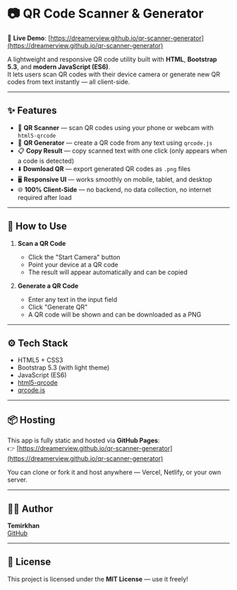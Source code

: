 # 📷 QR Code Scanner & Generator

🔗 **Live Demo**: [https://dreamerview.github.io/qr-scanner-generator](https://dreamerview.github.io/qr-scanner-generator)

A lightweight and responsive QR code utility built with **HTML**, **Bootstrap 5.3**, and **modern JavaScript (ES6)**.  
It lets users scan QR codes with their device camera or generate new QR codes from text instantly — all client-side.

---

## ✨ Features

- 🎥 **QR Scanner** — scan QR codes using your phone or webcam with `html5-qrcode`
- 🧾 **QR Generator** — create a QR code from any text using `qrcode.js`
- 📋 **Copy Result** — copy scanned text with one click (only appears when a code is detected)
- ⬇️ **Download QR** — export generated QR codes as `.png` files
- 🖥 **Responsive UI** — works smoothly on mobile, tablet, and desktop
- 🌐 **100% Client-Side** — no backend, no data collection, no internet required after load

---

## 🚀 How to Use

1. **Scan a QR Code**
   - Click the "Start Camera" button
   - Point your device at a QR code
   - The result will appear automatically and can be copied

2. **Generate a QR Code**
   - Enter any text in the input field
   - Click "Generate QR"
   - A QR code will be shown and can be downloaded as a PNG

---

## ⚙️ Tech Stack

- HTML5 + CSS3
- Bootstrap 5.3 (with light theme)
- JavaScript (ES6)
- [html5-qrcode](https://github.com/mebjas/html5-qrcode)
- [qrcode.js](https://github.com/soldair/node-qrcode)

---

## 📦 Hosting

This app is fully static and hosted via **GitHub Pages**:  
👉 [https://dreamerview.github.io/qr-scanner-generator](https://dreamerview.github.io/qr-scanner-generator)

You can clone or fork it and host anywhere — Vercel, Netlify, or your own server.

---

## 🧑‍💻 Author

**Temirkhan**  
[GitHub](https://github.com/DreamerView)

---

## 📄 License

This project is licensed under the **MIT License** — use it freely!
